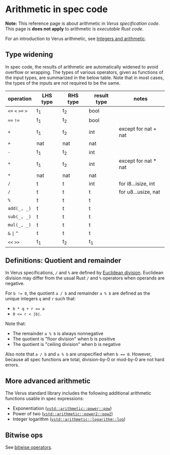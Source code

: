 # Arithmetic in spec code

**Note:** This reference page is about arithmetic in _Verus specification code_.
This page is **does not apply** to arithmetic is _executable Rust code_.

For an introduction to Verus arithmetic, see
[Integers and arithmetic](./integers.md).

## Type widening

In spec code, the results of arithmetic are automatically widened to avoid overflow or wrapping.
The types of various operators, given as functions of the input types, are summarized in
the below table.
Note that in most cases, the types of the inputs are not required to be the same.

| operation | LHS type            | RHS type             | result type | notes   |
|-----------|---------------------|----------------------|-------------|----------------------|
| `<=` `<` `>=` `>`        | t<sub>1</sub>     | t<sub>2</sub>        | bool        |         |
| `==` `!=`   | t<sub>1</sub>     | t<sub>2</sub>        | bool        |         |
| `+`         | t<sub>1</sub>     | t<sub>2</sub>        | int         | except for nat + nat |
| `+`         | nat               | nat                  | nat         |         |
| `-`         | t<sub>1</sub>     | t<sub>2</sub>        | int         |         |
| `*`         | t<sub>1</sub>     | t<sub>2</sub>        | int         | except for nat * nat |
| `*`         | nat               | nat                  | nat         |         |
| `/`         | t                 | t                    | int         | for i8...isize, int  |
| `/`         | t                 | t                    | t           | for u8...usize, nat  |
| `%`         | t                 | t                    | t           |         |
| `add(_, _)` | t                 | t                    | t           |         |
| `sub(_, _)` | t                 | t                    | t           |         |
| `mul(_, _)` | t                 | t                    | t           |         |
| `&` <code>&#124;</code> `^` | t | t | t | |
| `<<` `>>`   | t<sub>1</sub>     | t<sub>2</sub>        | t<sub>1</sub> |         |

## Definitions: Quotient and remainder

In Verus specifications, `/` and `%` are defined by [Euclidean division](https://en.wikipedia.org/wiki/Euclidean_division). Euclidean division may differ from the usual Rust `/` and `%` operators
when operands are negative.

For `b != 0`, the quotient `a / b` and remainder `a % b` are defined as the unique integers
`q` and `r` such that:

 * `b * q + r == a`
 * `0 <= r < |b|`.

Note that:

 * The remainder `a % b` is always nonnegative
 * The quotient is "floor division" when b is positive
 * The quotient is "ceiling division" when b is negative

Also note that `a / b` and `a % b` are unspecified when `b == 0`.
However, because all spec functions
are total, division-by-0 or mod-by-0 are not hard errors.

## More advanced arithmetic

The Verus standard library includes the following additional arithmetic functions
usable in spec expressions:
* Exponentiation ([`vstd::arithmetic::power::pow`](https://verus-lang.github.io/verus/verusdoc/vstd/arithmetic/power/fn.pow.html))
* Power of two ([`vstd::arithmetic::power2::pow2`](https://verus-lang.github.io/verus/verusdoc/vstd/arithmetic/power2/fn.pow2.html))
* Integer logarithm ([`vstd::arithmetic::logarithm::log`](https://verus-lang.github.io/verus/verusdoc/vstd/arithmetic/logarithm/fn.log.html))

## Bitwise ops

See [bitwise operators](./spec-bit-ops.md).
